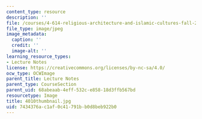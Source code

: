 ```yaml
---
content_type: resource
description: ''
file: /courses/4-614-religious-architecture-and-islamic-cultures-fall-2002/7434376ac1af0c41791bb0d8beb922b0_4010thumbnail.jpg
file_type: image/jpeg
image_metadata:
  caption: ''
  credit: ''
  image-alt: ''
learning_resource_types:
- Lecture Notes
license: https://creativecommons.org/licenses/by-nc-sa/4.0/
ocw_type: OCWImage
parent_title: Lecture Notes
parent_type: CourseSection
parent_uid: 68abeaab-4eff-532c-e858-18d3ffb567bd
resourcetype: Image
title: 4010thumbnail.jpg
uid: 7434376a-c1af-0c41-791b-b0d8beb922b0
---
```

